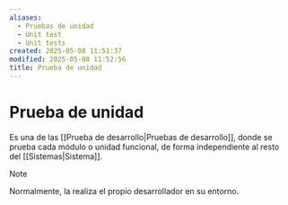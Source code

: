 ```yaml
---
aliases:
  - Pruebas de unidad
  - Unit test
  - Unit tests
created: 2025-05-08 11:51:37
modified: 2025-05-08 11:52:56
title: Prueba de unidad
---
```


# Prueba de unidad

Es una de las [[Prueba de desarrollo|Pruebas de desarrollo]], donde se prueba cada módulo o unidad funcional, de forma independiente al resto del [[Sistemas|Sistema]].

> [!note]
> Normalmente, la realiza el propio desarrollador en su entorno.
